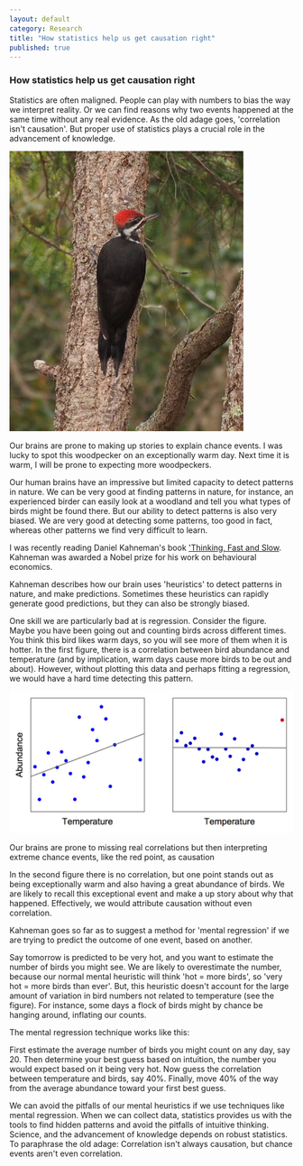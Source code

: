 ```yaml
---
layout: default
category: Research
title: "How statistics help us get causation right"
published: true  
---
```


### How statistics help us get causation right  

Statistics are often maligned. People can play with numbers to bias the way we interpret reality. Or we can find reasons why two events happened at the same time without any real evidence. As the old adage goes, 'correlation isn't causation'. But proper use of statistics plays a crucial role in the advancement of knowledge.  

<div class = "image_caption">
<img src ="/images/woodpecker.JPG" alt="woodpecker" class="image_float"/>
<p>
Our brains are prone to making up stories to explain chance events. I was lucky to spot this woodpecker on an exceptionally warm day. Next time it is warm, I will be prone to expecting more woodpeckers.
</p>
</div>

Our human brains have an impressive but limited capacity to detect patterns in nature. We can be very good at finding patterns in nature, for instance, an experienced birder can easily look at a woodland and tell you what types of birds might be found there. But our ability to detect patterns is also very biased. We are very good at detecting some patterns, too good in fact, whereas other patterns we find very difficult to learn.

I was recently reading Daniel Kahneman's book ['Thinking, Fast and Slow](https://en.wikipedia.org/wiki/Thinking,_Fast_and_Slow). Kahneman was awarded a Nobel prize for his work on behavioural economics.


Kahneman describes how our brain uses 'heuristics' to detect patterns in nature, and make predictions. Sometimes these heuristics can rapidly generate good predictions, but they can also be strongly biased.

One skill we are particularly bad at is regression. Consider the figure. Maybe you have been going out and counting birds across different times. You think this bird likes warm days, so you will see more of them when it is hotter. In the first figure, there is a correlation between bird abundance and temperature (and by implication, warm days cause more birds to be out and about). However, without plotting this data and perhaps fitting a regression, we would have a hard time detecting this pattern.


<div class = "image_caption_wide">
<img src ="/images/correlations_heuristics.png" alt="correlation" class="image_float_wide"/>
<p>
Our brains are prone to missing real correlations but then interpreting extreme chance events, like the red point, as causation
</p>
</div>

In the second figure there is no correlation, but one point stands out as being exceptionally warm and also having a great abundance of birds. We are likely to recall this exceptional event and make a up story about why that happened. Effectively, we would attribute causation without even correlation.

Kahneman goes so far as to suggest a method for 'mental regression' if we are trying to predict the outcome of one event, based on another.

Say tomorrow is predicted to be very hot, and you want to estimate the number of birds you might see. We are likely to overestimate the number, because our normal mental heuristic will think 'hot  = more birds', so 'very hot = more birds than ever'. But, this heuristic doesn't account for the large amount of variation in bird numbers not related to temperature (see the figure). For instance, some days a flock of birds might by chance be hanging around, inflating our counts.

The mental regression technique works like this:

First estimate the average number of birds you might count on any day, say 20. Then determine your best guess based on intuition, the number you would expect based on it being very hot. Now guess the correlation between temperature and birds, say 40%. Finally, move 40% of the way from the average abundance toward your first best guess.

We can avoid the pitfalls of our mental heuristics if we use techniques like mental regression. When we can collect data, statistics provides us with the tools to find hidden patterns and avoid the pitfalls of intuitive thinking. Science, and the advancement of knowledge depends on robust statistics. To paraphrase the old adage: Correlation isn't always causation, but chance events aren't even correlation.
